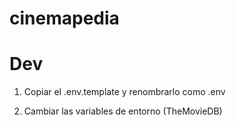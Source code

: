 # cinemapedia

# Dev

1. Copiar el .env.template y renombrarlo como .env

2. Cambiar las variables de entorno (TheMovieDB)